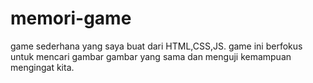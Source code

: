 # memori-game

game sederhana yang saya buat dari HTML,CSS,JS.
game ini berfokus untuk mencari gambar gambar yang sama dan menguji kemampuan mengingat kita.
